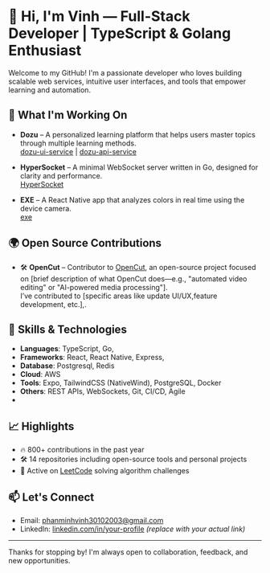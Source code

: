 # 👋 Hi, I'm Vinh — Full-Stack Developer | TypeScript & Golang Enthusiast

Welcome to my GitHub! I'm a passionate developer who loves building scalable web services, intuitive user interfaces, and tools that empower learning and automation.

## 🚀 What I'm Working On

- **Dozu** – A personalized learning platform that helps users master topics through multiple learning methods.  
  [dozu-ui-service](https://github.com/perinst/dozu-ui-service) | [dozu-api-service](https://github.com/perinst/dozu-api-service)

- **HyperSocket** – A minimal WebSocket server written in Go, designed for clarity and performance.  
  [HyperSocket](https://github.com/perinst/HyperSocket)

- **EXE** – A React Native app that analyzes colors in real time using the device camera.  
  [exe](https://github.com/perinst/exe)

## 🌍 Open Source Contributions

- 🛠️ **OpenCut** – Contributor to [OpenCut](https://github.com/OpenCut), an open-source project focused on [brief description of what OpenCut does—e.g., "automated video editing" or "AI-powered media processing"].  
  I’ve contributed to [specific areas like update UI/UX,feature development, etc.],.  
  
## 🧠 Skills & Technologies

- **Languages**: TypeScript, Go, 
- **Frameworks**: React, React Native, Express,
- **Database**: Postgresql, Redis
- **Cloud**: AWS
- **Tools**: Expo, TailwindCSS (NativeWind), PostgreSQL, Docker  
- **Others**: REST APIs, WebSockets, Git, CI/CD, Agile
- 

## 📈 Highlights

- 🔥 800+ contributions in the past year  
- 🛠️ 14 repositories including open-source tools and personal projects  
- 🧪 Active on [LeetCode](https://leetcode.com/u/pity3010/) solving algorithm challenges

## 📫 Let's Connect

- Email: phanminhvinh30102003@gmail.com  
- LinkedIn: [linkedin.com/in/your-profile](https://linkedin.com) *(replace with your actual link)*  

---

Thanks for stopping by! I'm always open to collaboration, feedback, and new opportunities.


<!--
**perinst/perinst** is a ✨ _special_ ✨ repository because its `README.md` (this file) appears on your GitHub profile.

Here are some ideas to get you started:

- 🔭 I’m currently working on ...
- 🌱 I’m currently learning ...
- 👯 I’m looking to collaborate on ...
- 🤔 I’m looking for help with ...
- 💬 Ask me about ...
- 📫 How to reach me: ...
- 😄 Pronouns: ...
- ⚡ Fun fact: ...
-->
